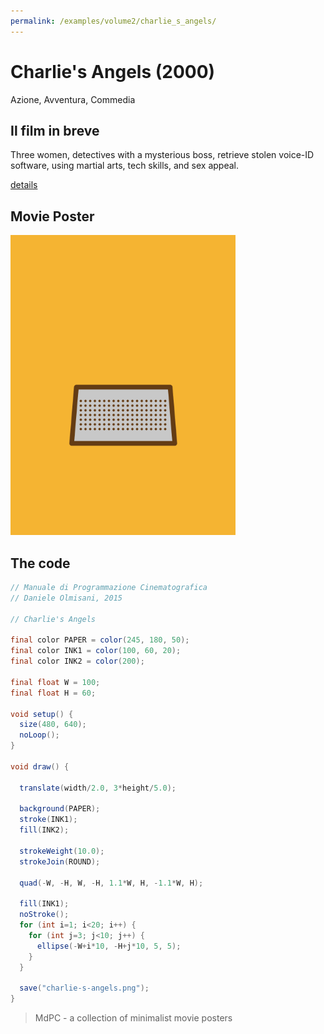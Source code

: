 ```yaml
---
permalink: /examples/volume2/charlie_s_angels/
---
```

# Charlie's Angels (2000)

Azione, Avventura, Commedia

## Il film in breve
Three women, detectives with a mysterious boss, retrieve stolen voice-ID software, using martial arts, tech skills, and sex appeal.

[details](https://www.imdb.com/title/tt0160127/)

## Movie Poster
<img src="charlie-s-angels.png"  width="360px" title="Charlie's Angels">


## The code
```java
// Manuale di Programmazione Cinematografica
// Daniele Olmisani, 2015

// Charlie's Angels

final color PAPER = color(245, 180, 50);
final color INK1 = color(100, 60, 20);
final color INK2 = color(200);

final float W = 100;
final float H = 60;
 
void setup() {
  size(480, 640);
  noLoop();
}

void draw() {
  
  translate(width/2.0, 3*height/5.0);
  
  background(PAPER);
  stroke(INK1);
  fill(INK2);
  
  strokeWeight(10.0);
  strokeJoin(ROUND);
  
  quad(-W, -H, W, -H, 1.1*W, H, -1.1*W, H);
  
  fill(INK1);
  noStroke();
  for (int i=1; i<20; i++) {
    for (int j=3; j<10; j++) {
      ellipse(-W+i*10, -H+j*10, 5, 5);
    }
  }
  
  save("charlie-s-angels.png");
}
```

> MdPC - a collection of minimalist movie posters
